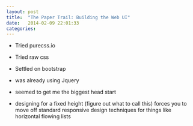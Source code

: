```yaml
---
layout: post
title:  "The Paper Trail: Building the Web UI"
date:   2014-02-09 22:01:33
categories:
---
```


* Tried purecss.io

* Tried raw css

* Settled on bootstrap
* was already using Jquery
* seemed to get me the biggest head start


* designing for a fixed height (figure out what to call this) forces you to move off standard responsive design techniques for things like horizontal flowing lists  

